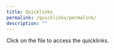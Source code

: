 ```yaml
---
title: Quicklinks
permalink: /quicklinks/permalink/
description: ""
---
```

Click on the file to access the quicklinks.

[](/files/quicklinks%20for%20website.pdf)